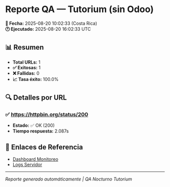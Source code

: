 # Reporte QA — Tutorium (sin Odoo)

**📅 Fecha:** 2025-08-20 10:02:33 (Costa Rica)  
**🕐 Ejecutado:** 2025-08-20 16:02:33 UTC

## 📊 Resumen

- **Total URLs:** 1
- **✅ Exitosas:** 1
- **❌ Fallidas:** 0
- **📈 Tasa éxito:** 100.0%

## 🔍 Detalles por URL

### ✅ https://httpbin.org/status/200

- **Estado:** ✅ OK (200)
- **Tiempo respuesta:** 2.087s


## 🔗 Enlaces de Referencia

- [Dashboard Monitoreo](https://tutorium.sistemasorbix.com/admin)
- [Logs Servidor](https://tutorium.sistemasorbix.com/admin/logs)

---
*Reporte generado automáticamente | QA Nocturno Tutorium*

